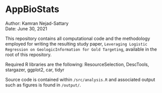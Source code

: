 # AppBioStats

Author: Kamran Nejad-Sattary \
Date: June 30, 2021

This repository contains all computational code and the methodology employed for writing the resulting study paper, `Leveraging Logistic Regression on GeologicInformation for Gold Targeting`, available in the root of this repository. 

Required R libraries are the following: ResourceSelection, DescTools, stargazer, ggplot2, car, tidyr

Source code is contained within `/src/analysis.R` and associated output such as figures is found in `/output/`. 